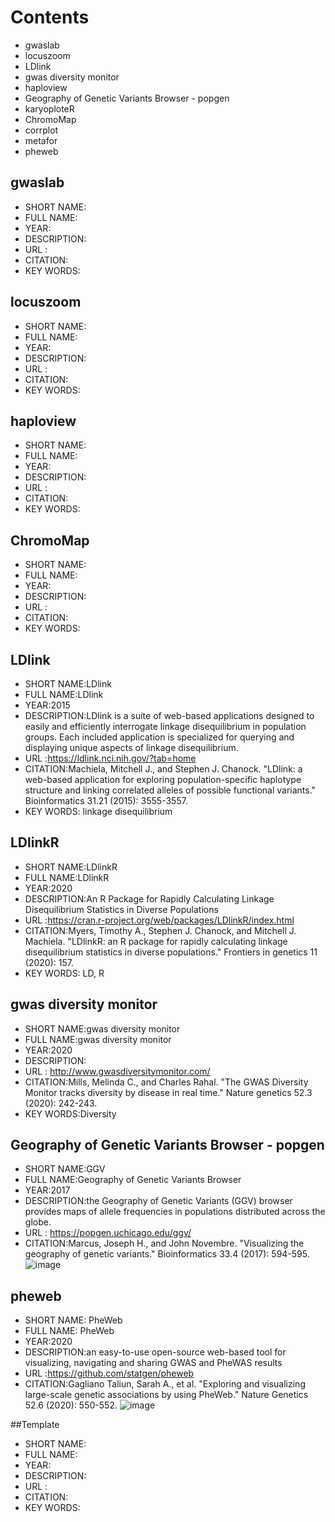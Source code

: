 # Contents
- gwaslab
- locuszoom
- LDlink
- gwas diversity monitor
- haploview
- Geography of Genetic Variants Browser - popgen
- karyoploteR 
- ChromoMap
- corrplot
- metafor
- pheweb


## gwaslab
- SHORT NAME:
- FULL NAME:
- YEAR:
- DESCRIPTION:
- URL :
- CITATION:
- KEY WORDS:

## locuszoom
- SHORT NAME:
- FULL NAME:
- YEAR:
- DESCRIPTION:
- URL :
- CITATION:
- KEY WORDS:

## haploview
- SHORT NAME:
- FULL NAME:
- YEAR:
- DESCRIPTION:
- URL :
- CITATION:
- KEY WORDS:

## ChromoMap
- SHORT NAME:
- FULL NAME:
- YEAR:
- DESCRIPTION:
- URL :
- CITATION:
- KEY WORDS:

## LDlink
- SHORT NAME:LDlink 
- FULL NAME:LDlink 
- YEAR:2015
- DESCRIPTION:LDlink is a suite of web-based applications designed to easily and efficiently interrogate linkage disequilibrium in population groups. Each included application is specialized for querying and displaying unique aspects of linkage disequilibrium.
- URL :https://ldlink.nci.nih.gov/?tab=home
- CITATION:Machiela, Mitchell J., and Stephen J. Chanock. "LDlink: a web-based application for exploring population-specific haplotype structure and linking correlated alleles of possible functional variants." Bioinformatics 31.21 (2015): 3555-3557.
- KEY WORDS: linkage disequilibrium 

## LDlinkR
- SHORT NAME:LDlinkR
- FULL NAME:LDlinkR
- YEAR:2020
- DESCRIPTION:An R Package for Rapidly Calculating Linkage Disequilibrium Statistics in Diverse Populations
- URL :https://cran.r-project.org/web/packages/LDlinkR/index.html
- CITATION:Myers, Timothy A., Stephen J. Chanock, and Mitchell J. Machiela. "LDlinkR: an R package for rapidly calculating linkage disequilibrium statistics in diverse populations." Frontiers in genetics 11 (2020): 157.
- KEY WORDS: LD, R

## gwas diversity monitor
- SHORT NAME:gwas diversity monitor
- FULL NAME:gwas diversity monitor
- YEAR:2020
- DESCRIPTION:
- URL : http://www.gwasdiversitymonitor.com/
- CITATION:Mills, Melinda C., and Charles Rahal. "The GWAS Diversity Monitor tracks diversity by disease in real time." Nature genetics 52.3 (2020): 242-243.
- KEY WORDS:Diversity

## Geography of Genetic Variants Browser - popgen
- SHORT NAME:GGV
- FULL NAME:Geography of Genetic Variants Browser
- YEAR:2017
- DESCRIPTION:the Geography of Genetic Variants (GGV) browser provides maps of allele frequencies in populations distributed across the globe.
- URL : https://popgen.uchicago.edu/ggv/
- CITATION:Marcus, Joseph H., and John Novembre. "Visualizing the geography of genetic variants." Bioinformatics 33.4 (2017): 594-595.
![image](https://user-images.githubusercontent.com/40289485/192709590-f7c7ce1e-2a4e-4f0e-aec5-3e17b65b45c9.png)

## pheweb
- SHORT NAME: PheWeb 
- FULL NAME: PheWeb 
- YEAR:2020
- DESCRIPTION:an easy-to-use open-source web-based tool for visualizing, navigating and sharing GWAS and PheWAS results
- URL :https://github.com/statgen/pheweb
- CITATION:Gagliano Taliun, Sarah A., et al. "Exploring and visualizing large-scale genetic associations by using PheWeb." Nature Genetics 52.6 (2020): 550-552.
![image](https://user-images.githubusercontent.com/40289485/192709403-e195ff26-6765-4ce1-85c6-58c64bb274d5.png)


##Template
- SHORT NAME:
- FULL NAME:
- YEAR:
- DESCRIPTION:
- URL :
- CITATION:
- KEY WORDS:
